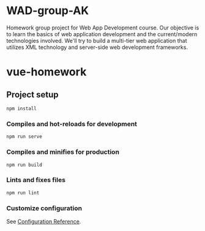 # WAD-group-AK
Homework group project for Web App Development course. Our objective is to learn the basics of web application development and the current/modern technologies involved. We'll try to build a multi-tier web application that utilizes XML technology and server-side web development frameworks.

# vue-homework

## Project setup
```
npm install
```

### Compiles and hot-reloads for development
```
npm run serve
```

### Compiles and minifies for production
```
npm run build
```

### Lints and fixes files
```
npm run lint
```

### Customize configuration
See [Configuration Reference](https://cli.vuejs.org/config/).
